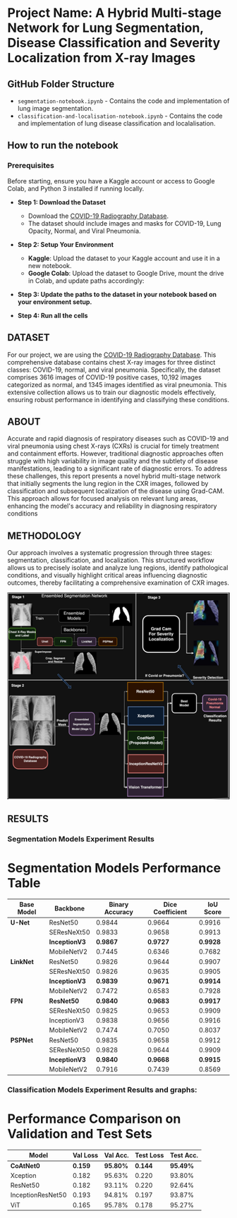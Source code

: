 # Project Name: A Hybrid Multi-stage Network for Lung Segmentation, Disease Classification and Severity Localization from X-ray Images

## GitHub Folder Structure

- `segmentation-notebook.ipynb` - Contains the code and implementation of lung image segmentation.
- `classification-and-localisation-notebook.ipynb` - Contains the code and implementation of lung disease classification and localalisation.

## How to run the notebook

### Prerequisites
Before starting, ensure you have a Kaggle account or access to Google Colab, and Python 3 installed if running locally.

- **Step 1: Download the Dataset**
  - Download the [COVID-19 Radiography Database](https://www.kaggle.com/datasets/tawsifurrahman/covid19-radiography-database).
  - The dataset should include images and masks for COVID-19, Lung Opacity, Normal, and Viral Pneumonia.

- **Step 2: Setup Your Environment**
  - **Kaggle**: Upload the dataset to your Kaggle account and use it in a new notebook.
  - **Google Colab**: Upload the dataset to Google Drive, mount the drive in Colab, and update paths accordingly:
  
- **Step 3: Update the paths to the dataset in your notebook based on your environment setup.**
- **Step 4: Run all the cells**

## DATASET

For our project, we are using the [COVID-19 Radiography Database](https://www.kaggle.com/datasets/tawsifurrahman/covid19-radiography-database). This comprehensive database contains chest X-ray images for three distinct classes: COVID-19, normal, and viral pneumonia. Specifically, the dataset comprises 3616 images of COVID-19 positive cases, 10,192 images categorized as normal, and 1345 images identified as viral pneumonia. This extensive collection allows us to train our diagnostic models effectively, ensuring robust performance in identifying and classifying these conditions.

## ABOUT
Accurate and rapid diagnosis of respiratory diseases such as COVID-19 and viral pneumonia using chest X-rays (CXRs) is crucial for timely treatment and containment efforts. However, traditional diagnostic approaches often struggle with high variability in image quality and the subtlety of disease manifestations, leading to a significant rate of diagnostic errors. To address these challenges, this report presents a novel hybrid multi-stage network that initially segments the lung region in the CXR images, followed by classification and subsequent localization of the disease using Grad-CAM. This approach allows for focused analysis on relevant lung areas, enhancing the model's accuracy and reliability in diagnosing respiratory conditions

## METHODOLOGY
Our approach involves a systematic progression through three stages: segmentation, classification, and localization. This structured workflow allows us to precisely isolate and analyze lung regions, identify pathological conditions, and visually highlight critical areas influencing diagnostic outcomes, thereby facilitating a comprehensive examination of CXR images.

<p align="center">
  <img src="Images/arch.jpg" alt="Architecture Image">
</p>

## RESULTS

### Segmentation Models Experiment Results

# Segmentation Models Performance Table

| **Base Model** | **Backbone**      | **Binary Accuracy** | **Dice Coefficient** | **IoU Score** |
|----------------|-------------------|----------------------|-----------------------|---------------|
| **U-Net**      | ResNet50          | 0.9844              | 0.9664               | 0.9916        |
|                | SEResNeXt50       | 0.9833              | 0.9658               | 0.9913        |
|                | **InceptionV3**   | **0.9867**          | **0.9727**           | **0.9928**    |
|                | MobileNetV2       | 0.7445              | 0.6346               | 0.7682        |
| **LinkNet**    | ResNet50          | 0.9826              | 0.9644               | 0.9907        |
|                | SEResNeXt50       | 0.9826              | 0.9635               | 0.9905        |
|                | **InceptionV3**   | **0.9839**          | **0.9671**           | **0.9914**    |
|                | MobileNetV2       | 0.7472              | 0.6583               | 0.7928        |
| **FPN**        | **ResNet50**      | **0.9840**          | **0.9683**           | **0.9917**    |
|                | SEResNeXt50       | 0.9825              | 0.9653               | 0.9909        |
|                | InceptionV3       | 0.9838              | 0.9656               | 0.9916        |
|                | MobileNetV2       | 0.7474              | 0.7050               | 0.8037        |
| **PSPNet**     | ResNet50          | 0.9835              | 0.9658               | 0.9912        |
|                | SEResNeXt50       | 0.9828              | 0.9644               | 0.9909        |
|                | **InceptionV3**   | **0.9840**          | **0.9668**           | **0.9915**    |
|                | MobileNetV2       | 0.7916              | 0.7439               | 0.8569        |



### Classification Models Experiment Results and graphs:


# Performance Comparison on Validation and Test Sets

| **Model**           | **Val Loss** | **Val Acc.**    | **Test Loss** | **Test Acc.**    |
|----------------------|--------------|-----------------|---------------|------------------|
| **CoAtNet0**         | **0.159**    | **95.80%**      | **0.144**     | **95.49%**       |
| Xception            | 0.182        | 95.63%          | 0.220         | 93.80%           |
| ResNet50            | 0.182        | 93.11%          | 0.220         | 92.64%           |
| InceptionResNet50   | 0.193        | 94.81%          | 0.197         | 93.87%           |
| ViT                 | 0.165        | 95.78%          | 0.178         | 95.27%           |

